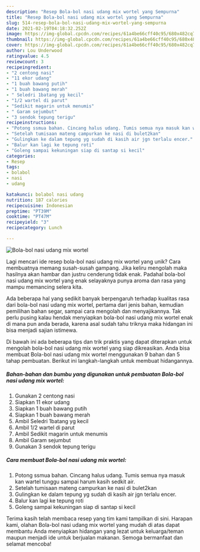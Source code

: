 ```yaml
---
description: "Resep Bola-bol nasi udang mix wortel yang Sempurna"
title: "Resep Bola-bol nasi udang mix wortel yang Sempurna"
slug: 514-resep-bola-bol-nasi-udang-mix-wortel-yang-sempurna
date: 2021-02-19T04:18:32.252Z
image: https://img-global.cpcdn.com/recipes/61a4be66cff40c95/680x482cq70/bola-bol-nasi-udang-mix-wortel-foto-resep-utama.jpg
thumbnail: https://img-global.cpcdn.com/recipes/61a4be66cff40c95/680x482cq70/bola-bol-nasi-udang-mix-wortel-foto-resep-utama.jpg
cover: https://img-global.cpcdn.com/recipes/61a4be66cff40c95/680x482cq70/bola-bol-nasi-udang-mix-wortel-foto-resep-utama.jpg
author: Lou Underwood
ratingvalue: 4.5
reviewcount: 3
recipeingredient:
- "2 centong nasi"
- "11 ekor udang"
- "1 buah bawang putih"
- "1 buah bawang merah"
- " Seledri 1batang yg kecil"
- "1/2 wartel di parut"
- "Sedikit magarin untuk menumis"
- " Garam sejumbut"
- "3 sendok tepung terigu"
recipeinstructions:
- "Potong ssmua bahan. Cincang halus udang. Tumis semua nya masuk kan wartel tunggu sampai harum kasih sedkit air."
- "Setelah tumisaan mateng campurkan ke nasi di bulet2kan"
- "Gulingkan ke dalam tepung yg sudah di kasih air jgn terlalu encer."
- "Balur kan lagi ke tepung roti"
- "Goleng sampai kekuningan siap di santap si kecil"
categories:
- Resep
tags:
- bolabol
- nasi
- udang

katakunci: bolabol nasi udang 
nutrition: 187 calories
recipecuisine: Indonesian
preptime: "PT39M"
cooktime: "PT47M"
recipeyield: "3"
recipecategory: Lunch

---
```



![Bola-bol nasi udang mix wortel](https://img-global.cpcdn.com/recipes/61a4be66cff40c95/680x482cq70/bola-bol-nasi-udang-mix-wortel-foto-resep-utama.jpg)

Lagi mencari ide resep bola-bol nasi udang mix wortel yang unik? Cara membuatnya memang susah-susah gampang. Jika keliru mengolah maka hasilnya akan hambar dan justru cenderung tidak enak. Padahal bola-bol nasi udang mix wortel yang enak selayaknya punya aroma dan rasa yang mampu memancing selera kita.

Ada beberapa hal yang sedikit banyak berpengaruh terhadap kualitas rasa dari bola-bol nasi udang mix wortel, pertama dari jenis bahan, kemudian pemilihan bahan segar, sampai cara mengolah dan menyajikannya. Tak perlu pusing kalau hendak menyiapkan bola-bol nasi udang mix wortel enak di mana pun anda berada, karena asal sudah tahu triknya maka hidangan ini bisa menjadi sajian istimewa.




Di bawah ini ada beberapa tips dan trik praktis yang dapat diterapkan untuk mengolah bola-bol nasi udang mix wortel yang siap dikreasikan. Anda bisa membuat Bola-bol nasi udang mix wortel menggunakan 9 bahan dan 5 tahap pembuatan. Berikut ini langkah-langkah untuk membuat hidangannya.

<!--inarticleads1-->

##### Bahan-bahan dan bumbu yang digunakan untuk pembuatan Bola-bol nasi udang mix wortel:

1. Gunakan 2 centong nasi
1. Siapkan 11 ekor udang
1. Siapkan 1 buah bawang putih
1. Siapkan 1 buah bawang merah
1. Ambil  Seledri 1batang yg kecil
1. Ambil 1/2 wartel di parut
1. Ambil Sedikit magarin untuk menumis
1. Ambil  Garam sejumbut
1. Gunakan 3 sendok tepung terigu




<!--inarticleads2-->

##### Cara membuat Bola-bol nasi udang mix wortel:

1. Potong ssmua bahan. Cincang halus udang. Tumis semua nya masuk kan wartel tunggu sampai harum kasih sedkit air.
1. Setelah tumisaan mateng campurkan ke nasi di bulet2kan
1. Gulingkan ke dalam tepung yg sudah di kasih air jgn terlalu encer.
1. Balur kan lagi ke tepung roti
1. Goleng sampai kekuningan siap di santap si kecil




Terima kasih telah membaca resep yang tim kami tampilkan di sini. Harapan kami, olahan Bola-bol nasi udang mix wortel yang mudah di atas dapat membantu Anda menyiapkan hidangan yang lezat untuk keluarga/teman maupun menjadi ide untuk berjualan makanan. Semoga bermanfaat dan selamat mencoba!
